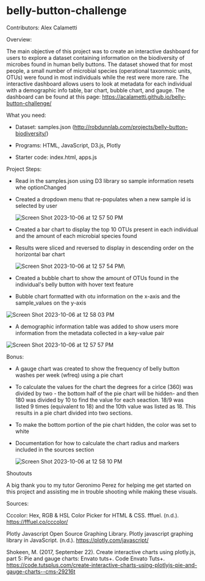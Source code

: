 # belly-button-challenge

Contributors: Alex Calametti

Overview: 

The main objective of this project was to create an interactive dashboard for users to explore a dataset containing information on the biodiversity of microbes found in human belly buttons. The dataset showed that for most people, a small number of microbial species (operational taxonmoic units, OTUs) were found in most individuals while the rest were more rare. The interactive dashboard allows users to look at metadata for each individual with a demographic info table, bar chart, bubble chart, and gauge. The dashboard can be found at this page: https://acalametti.github.io/belly-button-challenge/

What you need: 

- Dataset: samples.json (http://robdunnlab.com/projects/belly-button-biodiversity/) 

- Programs: HTML, JavaScript, D3.js, Plotly

- Starter code: index.html, apps.js


Project Steps: 

- Read in the samples.json using D3 library so sample information resets whe optionChanged
- Created a dropdown menu that re-populates when a new sample id is selected by user
  
  ![Screen Shot 2023-10-06 at 12 57 50 PM](https://github.com/acalametti/belly-button-challenge/assets/136642574/12819cfa-b290-49bb-80e1-0a5815b726ed)

- Created a bar chart to display the top 10 OTUs present in each individual and the amount of each microbial species found
- Results were sliced and reversed to display in descending order on the horizontal bar chart
  
  ![Screen Shot 2023-10-06 at 12 57 54 PM](https://github.com/acalametti/belly-button-challenge/assets/136642574/bdc446e5-943e-40f6-9ca7-93832954239e)\

-   Created a bubble chart to show the amount of OTUs found in the individual's belly button with hover text feature
-   Bubble chart formatted with otu information on the x-axis and the sample_values on the y-axis

  ![Screen Shot 2023-10-06 at 12 58 03 PM](https://github.com/acalametti/belly-button-challenge/assets/136642574/b0183796-31dd-4055-af5a-4bf9ce08303f)

-   A demographic information table was added to show users more information from the metadata collected in a key-value pair

  ![Screen Shot 2023-10-06 at 12 57 57 PM](https://github.com/acalametti/belly-button-challenge/assets/136642574/fd36b89f-241e-4d92-89fd-aa6a8e5b6b98)

Bonus: 

- A gauge chart was created to show the frequency of belly button washes per week (wfreq) using a pie chart
- To calculate the values for the chart the degrees for a cirlce (360) was divided by two - the bottom half of the pie chart will be hidden- and then 180 was divided by 10 to find the value for each seaction. 18/9 was listed 9 times (equivalent to 18) and the 10th value was listed as 18. This results in a pie chart divided into two sections.
- To make the bottom portion of the pie chart hidden, the color was set to white
- Documentation for how to calculate the chart radius and markers included in the sources section

  ![Screen Shot 2023-10-06 at 12 58 10 PM](https://github.com/acalametti/belly-button-challenge/assets/136642574/c3cb7fbd-4541-45f8-9449-6e05f0a65baf)

Shoutouts

A big thank you to my tutor Geronimo Perez for helping me get started on this project and assisting me in trouble shooting while making these visuals. 

Sources: 

Cccolor: Hex, RGB &amp; HSL Color Picker for HTML &amp; CSS. fffuel. (n.d.). https://fffuel.co/cccolor/ 

Plotly Javascript Open Source Graphing Library. Plotly javascript graphing library in JavaScript. (n.d.). https://plotly.com/javascript/ 

Shokeen, M. (2017, September 22). Create interactive charts using plotly.js, part 5: Pie and gauge charts: Envato tuts+. Code Envato Tuts+. https://code.tutsplus.com/create-interactive-charts-using-plotlyjs-pie-and-gauge-charts--cms-29216t 
